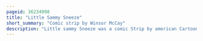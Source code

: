 ```yaml
---
pageid: 36234998
title: "Little Sammy Sneeze"
short_summary: "Comic strip by Winsor McCay"
description: "Little sammy Sneeze was a comic Strip by american Cartoonist Winsor Mccay. In each Episode the titular Sammy sneezed himself into an Awkward or disastrous Situation. The Strip Ran in the new York Herald from 24 July 1904 until 9 December 1906 where Mccay was on Staff. It was Mccay's first successful comic Strip and later followed it with Dream of the Rarebit Fiend in 1904 and in 1905 with his best-known Strip little Nemo."
---
```

